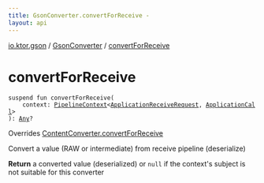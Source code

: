 ```yaml
---
title: GsonConverter.convertForReceive - 
layout: api
---
```


<div class='api-docs-breadcrumbs'><a href="../index.html">io.ktor.gson</a> / <a href="index.html">GsonConverter</a> / <a href="./convert-for-receive.html">convertForReceive</a></div>

# convertForReceive

<div class="signature"><code><span class="keyword">suspend</span> <span class="keyword">fun </span><span class="identifier">convertForReceive</span><span class="symbol">(</span><br/>&nbsp;&nbsp;&nbsp;&nbsp;<span class="parameterName" id="io.ktor.gson.GsonConverter$convertForReceive(io.ktor.util.pipeline.PipelineContext((io.ktor.request.ApplicationReceiveRequest, io.ktor.application.ApplicationCall)))/context">context</span><span class="symbol">:</span>&nbsp;<a href="../../io.ktor.util.pipeline/-pipeline-context/index.html"><span class="identifier">PipelineContext</span></a><span class="symbol">&lt;</span><a href="../../io.ktor.request/-application-receive-request/index.html"><span class="identifier">ApplicationReceiveRequest</span></a><span class="symbol">,</span>&nbsp;<a href="../../io.ktor.application/-application-call/index.html"><span class="identifier">ApplicationCall</span></a><span class="symbol">&gt;</span><br/><span class="symbol">)</span><span class="symbol">: </span><a href="https://kotlinlang.org/api/latest/jvm/stdlib/kotlin/-any/index.html"><span class="identifier">Any</span></a><span class="symbol">?</span></code></div>

Overrides <a href="../../io.ktor.features/-content-converter/convert-for-receive.html">ContentConverter.convertForReceive</a>

Convert a value (RAW or intermediate) from receive pipeline (deserialize)

**Return**
a converted value (deserialized) or <code>null</code> if the context's subject is not suitable for this converter

